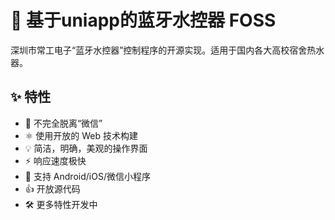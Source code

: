 # 🛀 基于uniapp的蓝牙水控器 FOSS

深圳市常工电子“蓝牙水控器”控制程序的开源实现。适用于国内各大高校宿舍热水器。

## ✨ 特性
- 🖕  不完全脱离“微信”
- ⚛️ 使用开放的 Web 技术构建
- 💡 简洁，明确，美观的操作界面
- ⚡ 响应速度极快
- 📱 支持 Android/iOS/微信小程序
- 👍 开放源代码
- 🛠 更多特性开发中
